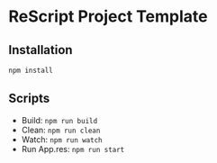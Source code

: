 # ReScript Project Template

## Installation

```sh
npm install
```

## Scripts

- Build: `npm run build`
- Clean: `npm run clean`
- Watch: `npm run watch`
- Run App.res: `npm run start`

